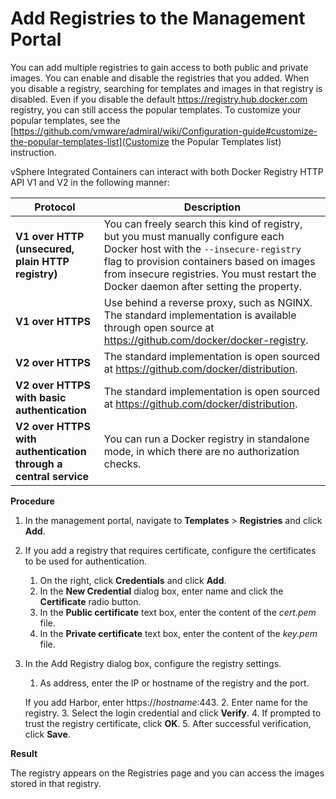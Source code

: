 # Add Registries to the Management Portal #

You can add multiple registries to gain access to both public and private images. You can enable and disable the registries that you added. When you disable a registry, searching for templates and images in that registry is disabled. Even if you disable the default https://registry.hub.docker.com registry, you can still access the popular templates. To customize your popular templates, see the [https://github.com/vmware/admiral/wiki/Configuration-guide#customize-the-popular-templates-list](Customize the Popular Templates list) instruction.

vSphere Integrated Containers can interact with both Docker Registry HTTP API V1 and V2 in the following manner:

Protocol | Description
------------ | -------------
**V1 over HTTP (unsecured, plain HTTP registry)** | You can freely search this kind of registry, but you must manually configure each Docker host with the `--insecure-registry` flag to provision containers based on images from insecure registries. You must restart the Docker daemon after setting the property.
**V1 over HTTPS** | Use behind a reverse proxy, such as NGINX. The standard implementation is available through open source at https://github.com/docker/docker-registry.
**V2 over HTTPS** | The standard implementation is open sourced at https://github.com/docker/distribution.
**V2 over HTTPS with basic authentication** | The standard implementation is open sourced at https://github.com/docker/distribution.
**V2 over HTTPS with authentication through a central service** | You can run a Docker registry in standalone mode, in which there are no authorization checks.


**Procedure**

1. In the management portal, navigate to **Templates** > **Registries** and click **Add**.
2. If you add a registry that requires certificate, configure the certificates to be used for authentication.
	1. On the right, click **Credentials** and click **Add**.
	2. In the **New Credential** dialog box, enter name and click the **Certificate** radio button.
	3. In the **Public certificate** text box, enter the content of the *cert.pem* file.
	4. In the **Private certificate** text box, enter the content of the *key.pem* file. 
5. In the Add Registry dialog box, configure the registry settings.
	1. As address, enter the IP or hostname of the registry and the port.
    
    If you add Harbor, enter https://*hostname*:443.
	2. Enter name for the registry.
	3. Select the login credential and click **Verify**.
	4. If prompted to trust the registry certificate, click **OK**.
	5. After successful verification, click **Save**.


**Result**

The registry appears on the Registries page and you can access the images stored in that registry.